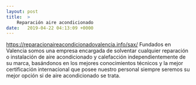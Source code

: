 ```yaml
---
layout: post
title:  >
    Reparación aire acondicionado
date:   2019-04-22 04:13:09 +0000
---
```



https://reparacionaireacondicionadovalencia.info/sax/
Fundados en Valencia somos una empresa encargada de solventar cualquier reparación o instalación de aire acondicionado y calefacción independientemente de su marca, basándonos en los mejores conocimientos técnicos y la mejor certificación internacional que posee nuestro personal siempre seremos su mejor opción si de aire acondicionado se trata.